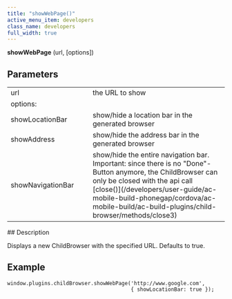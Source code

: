```yaml
---
title: "showWebPage()"
active_menu_item: developers
class_name: developers
full_width: true
---
```



**showWebPage** (url, [options])

## Parameters

<table>
<tr>
<td width="172">
url

</td>
<td width="29">

</td>
<td width="679">
the URL to show

</td>
</tr>
<tr>
<td width="172">
options:

</td>
<td width="29">

</td>
<td width="679">

</td>
</tr>
<tr>
<td width="172">
showLocationBar

</td>
<td width="29">

</td>
<td width="679">
show/hide a location bar in the generated browser

</td>
</tr>
<tr>
<td width="172">
showAddress

</td>
<td width="29">

</td>
<td width="679">
show/hide the address bar in the generated browser

</td>
</tr>
<tr>
<td width="172">
showNavigationBar

</td>
<td width="29">

</td>
<td width="679">
show/hide the entire navigation bar. Important: since there is no "Done"-Button anymore, the ChildBrowser can only be closed with the api call [close()](/developers/user-guide/ac-mobile-build-phonegap/cordova/ac-mobile-build/ac-build-plugins/child-browser/methods/close3)

</td>
</tr>
</table>
## Description

Displays a new ChildBrowser with the specified URL. Defaults to true.

## Example

    window.plugins.childBrowser.showWebPage('http://www.google.com',
                                            { showLocationBar: true });
   

